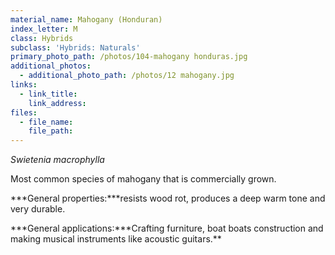 ```yaml
---
material_name: Mahogany (Honduran)
index_letter: M
class: Hybrids
subclass: 'Hybrids: Naturals'
primary_photo_path: /photos/104-mahogany honduras.jpg
additional_photos:
  - additional_photo_path: /photos/12 mahogany.jpg
links:
  - link_title:
    link_address:
files:
  - file_name:
    file_path:
---
```



*Swietenia macrophylla*

Most common species of mahogany that is commercially grown.

***General properties:***resists wood rot, produces a deep warm tone and very durable.

***General applications:***Crafting furniture, boat boats construction and making musical instruments like acoustic guitars.\*\*